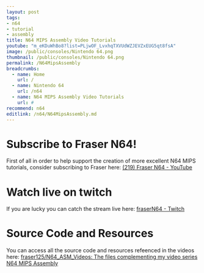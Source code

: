```yaml
---
layout: post
tags: 
- n64
- tutorial
- assembly
title: N64 MIPS Assembly Video Tutorials
youtube: "m_eKDuWhBo8?list=PLjwOF_LvxhqTXVUdWZJEVZxEUG5qt8fsA"
image: /public/consoles/Nintendo 64.png
thumbnail: /public/consoles/Nintendo 64.png
permalink: /N64MipsAssembly
breadcrumbs:
  - name: Home
    url: /
  - name: Nintendo 64
    url: /n64
  - name: N64 MIPS Assembly Video Tutorials
    url: #
recommend: n64
editlink: /n64/N64MipsAssembly.md
---
```


# Subscribe to Fraser N64!
First of all in order to help support the creation of more excellent N64 MIPS tutorials, consider subscribing to Fraser here:
[(219) Fraser N64 - YouTube](https://www.youtube.com/channel/UC3tcfSES8CB45DmTbHhUP1w)

# Watch live on twitch
If you are lucky you can catch the stream live here: [fraserN64 - Twitch](https://www.twitch.tv/frasern64/)

# Source Code and Resources
You can access all the source code and resources refeenced in the videos here: [fraser125/N64_ASM_Videos: The files complementing my video series N64 MIPS Assembly](https://github.com/fraser125/N64_ASM_Videos)

